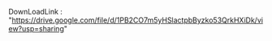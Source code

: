 DownLoadLink : "https://drive.google.com/file/d/1PB2CO7m5yHSlactpbByzko53QrkHXiDk/view?usp=sharing"
